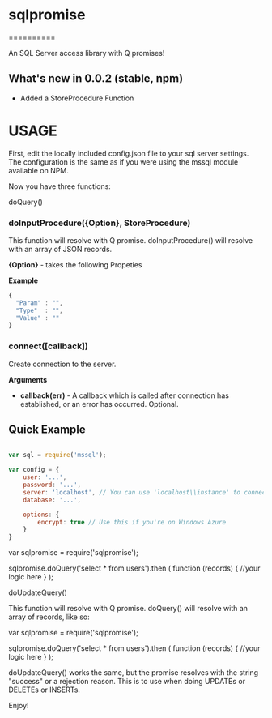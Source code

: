 # sqlpromise
==========

An SQL Server access library with Q promises!

## What's new in 0.0.2 (stable, npm)

- Added a StoreProcedure Function


USAGE
=====

First, edit the locally included config.json file to your sql server settings. The configuration is the same as if you were using the mssql module available on NPM.

Now you have three functions:

doQuery()

### doInputProcedure({Option}, StoreProcedure)

This function will resolve with Q promise.  doInputProcedure() will resolve with an array of JSON records.

**{Option}** - takes the following Propeties

__Example__

```javascript
{
  "Param" : "",
  "Type"  : "",
  "Value" : ""
}

```


### connect([callback])

Create connection to the server.

__Arguments__

- **callback(err)** - A callback which is called after connection has established, or an error has occurred. Optional.


## Quick Example

```javascript

var sql = require('mssql');

var config = {
    user: '...',
    password: '...',
    server: 'localhost', // You can use 'localhost\\instance' to connect to named instance
    database: '...',

    options: {
        encrypt: true // Use this if you're on Windows Azure
    }
}

```

var sqlpromise = require('sqlpromise');

sqlpromise.doQuery('select *  from users').then (
  function (records) {
    //your logic here
  }
);


doUpdateQuery()

This function will resolve with Q promise.  doQuery() will resolve with an array of records, like so:

var sqlpromise = require('sqlpromise');

sqlpromise.doQuery('select *  from users').then (
  function (records) {
    //your logic here
  }
);

doUpdateQuery() works the same, but the promise resolves with the string "success" or a rejection reason. This is to use when doing UPDATEs or DELETEs or INSERTs.

Enjoy!


